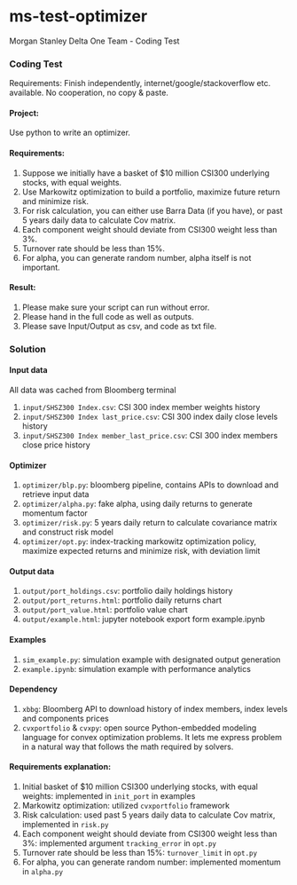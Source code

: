# ms-test-optimizer
Morgan Stanley Delta One Team - Coding Test

### Coding Test

Requirements: Finish independently, internet/google/stackoverflow etc. available. No cooperation, no
copy & paste.

#### Project:
Use python to write an optimizer.

#### Requirements:
1. Suppose we initially have a basket of $10 million CSI300 underlying stocks, with equal weights.
2. Use Markowitz optimization to build a portfolio, maximize future return and minimize risk.
3. For risk calculation, you can either use Barra Data (if you have), or past 5 years daily data to
calculate Cov matrix.
4. Each component weight should deviate from CSI300 weight less than 3%.
5. Turnover rate should be less than 15%.
6. For alpha, you can generate random number, alpha itself is not important.

#### Result:
1. Please make sure your script can run without error.
2. Please hand in the full code as well as outputs.
3. Please save Input/Output as csv, and code as txt file.


### Solution 

#### Input data
All data was cached from Bloomberg terminal
1. `input/SHSZ300 Index.csv`: CSI 300 index member weights history
2. `input/SHSZ300 Index last_price.csv`: CSI 300 index daily close levels history
3. `input/SHSZ300 Index member_last_price.csv`: CSI 300 index members close price history

#### Optimizer
1. `optimizer/blp.py`: bloomberg pipeline, contains APIs to download and retrieve input data
2. `optimizer/alpha.py`: fake alpha, using daily returns to generate momentum factor
3. `optimizer/risk.py`: 5 years daily return to calculate covariance matrix and construct risk model
4. `optimizer/opt.py`: index-tracking markowitz optimization policy, maximize expected returns and minimize risk, with deviation limit

#### Output data
1. `output/port_holdings.csv`: portfolio daily holdings history
2. `output/port_returns.html`: portfolio daily returns chart
3. `output/port_value.html`: portfolio value chart
4. `output/example.html`: jupyter notebook export form example.ipynb

#### Examples
1. `sim_example.py`: simulation example with designated output generation
2. `example.ipynb`: simulation example with performance analytics

#### Dependency
1. `xbbg`: Bloomberg API to download history of index members, index levels and components prices
2. `cvxportfolio` \& `cvxpy`: open source Python-embedded modeling language for convex optimization problems. It lets 
me express problem in a natural way that follows the math required by solvers. 

#### Requirements explanation:
1. Initial basket of $10 million CSI300 underlying stocks, with equal weights: implemented in `init_port` in examples
2. Markowitz optimization: utilized `cvxportfolio` framework
3. Risk calculation: used past 5 years daily data to calculate Cov matrix, implemented in `risk.py`
4. Each component weight should deviate from CSI300 weight less than 3%: implemented argument `tracking_error` in `opt.py`
5. Turnover rate should be less than 15%: `turnover_limit` in `opt.py` 
6. For alpha, you can generate random number: implemented momentum in `alpha.py`